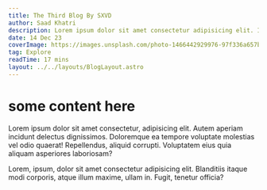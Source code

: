```yaml
---
title: The Third Blog By SXVD
author: Saad Khatri
description: Lorem ipsum dolor sit amet consectetur adipisicing elit. Impedit, similique architecto perferendis neque nobis.
date: 14 Dec 23
coverImage: https://images.unsplash.com/photo-1466442929976-97f336a657be?ixlib=rb-4.0.3&auto=format&fit=crop&w=800&q=80
tag: Explore
readTime: 17 mins
layout: ../../layouts/BlogLayout.astro
---
```


# some content here

Lorem ipsum dolor sit amet consectetur, adipisicing elit. Autem aperiam incidunt delectus dignissimos. Doloremque ea tempore voluptate molestias vel odio quaerat! Repellendus, aliquid corrupti. Voluptatem eius quia aliquam asperiores laboriosam?

Lorem, ipsum, dolor sit amet consectetur adipisicing elit. Blanditiis itaque modi corporis, atque illum maxime, ullam in. Fugit, tenetur officia?
